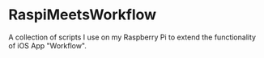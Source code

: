 # RaspiMeetsWorkflow
A collection of scripts I use on my Raspberry Pi to extend the functionality of iOS App "Workflow".
